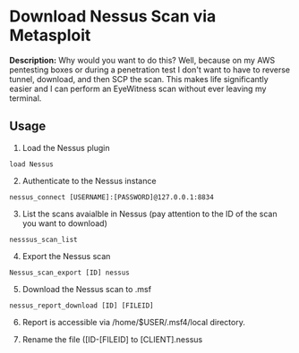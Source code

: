 # Download Nessus Scan via Metasploit

**Description:** Why would you want to do this? Well, because on my AWS pentesting boxes or during a penetration test I don't want to have to reverse tunnel, download, and then SCP the scan. This makes life significantly easier and I can perform an EyeWitness scan without ever leaving my terminal. 

## Usage

1. Load the Nessus plugin 

```load Nessus```

2. Authenticate to the Nessus instance

```nessus_connect [USERNAME]:[PASSWORD]@127.0.0.1:8834```

3. List the scans avaialble in Nessus (pay attention to the ID of the scan you want to download)

```nesssus_scan_list```

4. Export the Nessus scan

```Nessus_scan_export [ID] nessus```

5. Download the Nessus scan to .msf

```nessus_report_download [ID] [FILEID]```

6. Report is accessible via /home/$USER/.msf4/local directory. 

7. Rename the file ([ID-[FILEID] to [CLIENT].nessus
